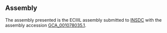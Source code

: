 

Assembly
--------

The assembly presented is the ECIIIL assembly submitted to
[INSDC](http://www.insdc.org) with the assembly accession
[GCA\_001078035.1](http://www.ebi.ac.uk/ena/data/view/GCA_001078035.1).
